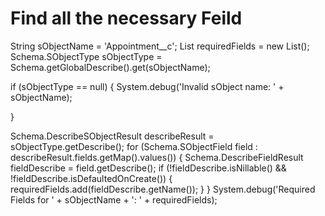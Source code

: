 # Find all the necessary Feild



String sObjectName = 'Appointment__c';
List<String> requiredFields = new List<String>();
Schema.SObjectType sObjectType = Schema.getGlobalDescribe().get(sObjectName);
   
if (sObjectType == null) {
    System.debug('Invalid sObject name: ' + sObjectName);
    
}

Schema.DescribeSObjectResult describeResult = sObjectType.getDescribe();
for (Schema.SObjectField field : describeResult.fields.getMap().values()) {
   Schema.DescribeFieldResult fieldDescribe = field.getDescribe();
       if (!fieldDescribe.isNillable() && !fieldDescribe.isDefaultedOnCreate()) {
                requiredFields.add(fieldDescribe.getName());
            }
        }
System.debug('Required Fields for ' + sObjectName + ': ' + requiredFields);
    
